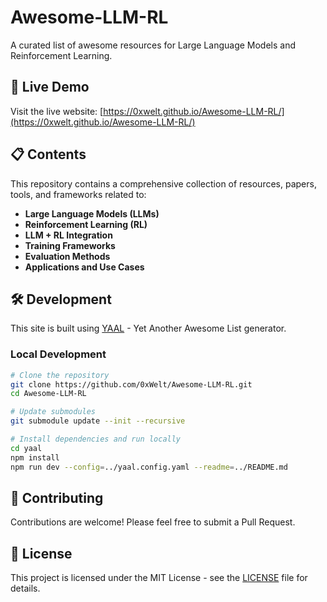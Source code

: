# Awesome-LLM-RL

A curated list of awesome resources for Large Language Models and Reinforcement Learning.

## 🚀 Live Demo

Visit the live website: [https://0xwelt.github.io/Awesome-LLM-RL/](https://0xwelt.github.io/Awesome-LLM-RL/)

## 📋 Contents

This repository contains a comprehensive collection of resources, papers, tools, and frameworks related to:

- **Large Language Models (LLMs)**
- **Reinforcement Learning (RL)**
- **LLM + RL Integration**
- **Training Frameworks**
- **Evaluation Methods**
- **Applications and Use Cases**

## 🛠️ Development

This site is built using [YAAL](https://github.com/0xWelt/yaal) - Yet Another Awesome List generator.

### Local Development

```bash
# Clone the repository
git clone https://github.com/0xWelt/Awesome-LLM-RL.git
cd Awesome-LLM-RL

# Update submodules
git submodule update --init --recursive

# Install dependencies and run locally
cd yaal
npm install
npm run dev --config=../yaal.config.yaml --readme=../README.md
```

## 🤝 Contributing

Contributions are welcome! Please feel free to submit a Pull Request.

## 📄 License

This project is licensed under the MIT License - see the [LICENSE](LICENSE) file for details.